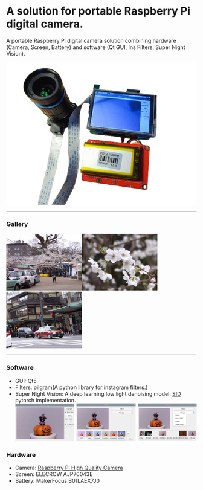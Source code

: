 # A solution for portable Raspberry Pi digital camera.
A portable Raspberry Pi digital camera solution combining hardware (Camera, Screen, Battery) and software (Qt GUI, Ins Filters, Super Night Vision).

![camera](./fig/raspy.png "camera")

---

### Gallery



<img src="./fig/gallery1.jpg" alt="gallery1" width="200"/><img src="./fig/gallery2.jpg" alt="gallery2" width="200"/><img src="./fig/gallery3.jpg" alt="gallery3" width="200"/>



---

### Software
- GUI: Qt5
- Filters: [pilgram](https://github.com/akiomik/pilgram)(A python library for instagram filters.)
- Super Night Vision: A  deep learning low light denoising model: [SID](https://arxiv.org/abs/1805.01934) pytorch implementation.
![menu](./fig/win.jpg "menu")

### Hardware
- Camera: [Raspberry Pi High Quality Camera](https://www.raspberrypi.com/products/raspberry-pi-high-quality-camera/)
- Screen: ELECROW AJP70043E
- Battery: MakerFocus B01LAEX7J0

